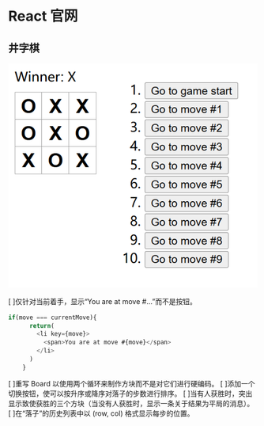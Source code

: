 # React 官网
## 井字棋

![初始版本](public/showinit.png)

[ ]仅针对当前着手，显示“You are at move #…”而不是按钮。
```js
if(move === currentMove){
      return(
        <li key={move}>
          <span>You are at move #{move}</span>
        </li>
      )
    }
```
[ ]重写 Board 以使用两个循环来制作方块而不是对它们进行硬编码。
[ ]添加一个切换按钮，使可以按升序或降序对落子的步数进行排序。
[ ]当有人获胜时，突出显示致使获胜的三个方块（当没有人获胜时，显示一条关于结果为平局的消息）。
[ ]在“落子”的历史列表中以 (row, col) 格式显示每步的位置。